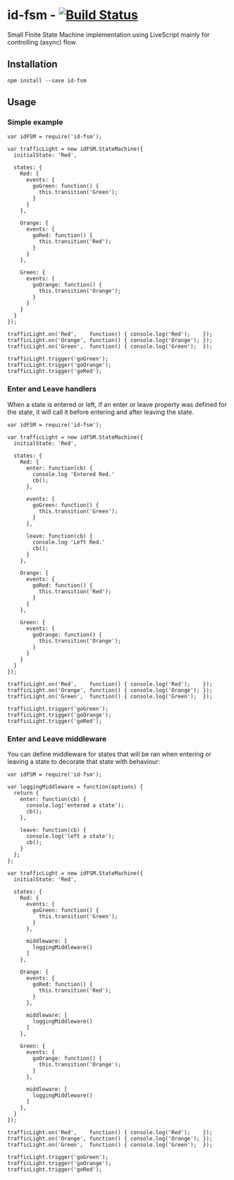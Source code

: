 # id-fsm - [![Build Status](https://secure.travis-ci.org/Industrial/id-fsm.png)](http://travis-ci.org/Industrial/id-fsm)

Small Finite State Machine implementation using LiveScript mainly for controlling (async) flow.

## Installation

    npm install --save id-fsm

## Usage

### Simple example

    var idFSM = require('id-fsm');

    var trafficLight = new idFSM.StateMachine({
      initialState: 'Red',

      states: {
        Red: {
          events: {
            goGreen: function() {
              this.transition('Green');
            }
          }
        },

        Orange: {
          events: {
            goRed: function() {
              this.transition('Red');
            }
          }
        },

        Green: {
          events: {
            goOrange: function() {
              this.transition('Orange');
            }
          }
        }
      }
    });

    trafficLight.on('Red',    function() { console.log('Red');    });
    trafficLight.on('Orange', function() { console.log('Orange'); });
    trafficLight.on('Green',  function() { console.log('Green');  });

    trafficLight.trigger('goGreen');
    trafficLight.trigger('goOrange');
    trafficLight.trigger('goRed');

### Enter and Leave handlers

When a state is entered or left, if an enter or leave property was defined for
the state, it will call it before entering and after leaving the state.

    var idFSM = require('id-fsm');

    var trafficLight = new idFSM.StateMachine({
      initialState: 'Red',

      states: {
        Red: {
          enter: function(cb) {
            console.log 'Entered Red.'
            cb();
          },

          events: {
            goGreen: function() {
              this.transition('Green');
            }
          },

          leave: function(cb) {
            console.log 'Left Red.'
            cb();
          }
        },

        Orange: {
          events: {
            goRed: function() {
              this.transition('Red');
            }
          }
        },

        Green: {
          events: {
            goOrange: function() {
              this.transition('Orange');
            }
          }
        }
      }
    });

    trafficLight.on('Red',    function() { console.log('Red');    });
    trafficLight.on('Orange', function() { console.log('Orange'); });
    trafficLight.on('Green',  function() { console.log('Green');  });

    trafficLight.trigger('goGreen');
    trafficLight.trigger('goOrange');
    trafficLight.trigger('goRed');

### Enter and Leave middleware

You can define middleware for states that will be ran when entering or leaving
a state to decorate that state with behaviour:

    var idFSM = require('id-fsm');

    var loggingMiddleware = function(options) {
      return {
        enter: function(cb) {
          console.log('entered a state');
          cb();
        },

        leave: function(cb) {
          console.log('left a state');
          cb();
        }
      };
    };

    var trafficLight = new idFSM.StateMachine({
      initialState: 'Red',

      states: {
        Red: {
          events: {
            goGreen: function() {
              this.transition('Green');
            }
          },

          middleware: [
            loggingMiddleware()
          ]
        },

        Orange: {
          events: {
            goRed: function() {
              this.transition('Red');
            }
          },

          middleware: [
            loggingMiddleware()
          ]
        },

        Green: {
          events: {
            goOrange: function() {
              this.transition('Orange');
            }
          },

          middleware: [
            loggingMiddleware()
          ]
        },
      }
    });

    trafficLight.on('Red',    function() { console.log('Red');    });
    trafficLight.on('Orange', function() { console.log('Orange'); });
    trafficLight.on('Green',  function() { console.log('Green');  });

    trafficLight.trigger('goGreen');
    trafficLight.trigger('goOrange');
    trafficLight.trigger('goRed');
